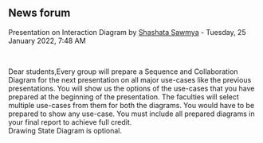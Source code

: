<h2>News forum</h2><a href="https://moodle.cse.buet.ac.bd/user/view.php?id=2845&course=653"></a>
Presentation on Interaction Diagram
by <a href="https://moodle.cse.buet.ac.bd/user/view.php?id=2845&course=653">Shashata Sawmya</a> - Tuesday, 25 January 2022, 7:48 AM


 

Dear students,Every group will prepare a Sequence and Collaboration Diagram for the next presentation on all major use-cases like the previous presentations. You will show us the options of the use-cases that you have prepared at the beginning of the presentation. The faculties will select multiple use-cases from them for both the diagrams. You would have to be prepared to show any use-case. You must include all prepared diagrams in your final report to achieve full credit. <br />Drawing State Diagram is optional.







